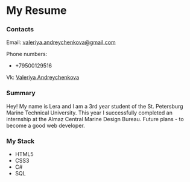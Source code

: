 # My Resume

### Contacts


Email: [valeriya.andreychenkova@gmail.com](mailto:valeriya.andreychenkova@gmail.com "Send message")

Phone numbers:

* +79500129516  

Vk: [Valeriya Andreychenkova](https://vk.com/mint__bunny)

### Summary

Hey!
My name is Lera and I am a 3rd year student of the St. Petersburg Marine Technical University.
This year I successfully completed an internship at the Almaz Central Marine Design Bureau.
Future plans - to become a good web developer.

### My Stack

*  HTML5
*  СSS3
*  С#
*  SQL